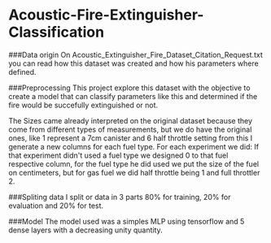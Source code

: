 # Acoustic-Fire-Extinguisher-Classification

###Data origin
On Acoustic_Extinguisher_Fire_Dataset_Citation_Request.txt you can read how this dataset was created and how his parameters where defined.

###Preprocessing
This project explore this dataset with the objective to create a model that can classify parameters like this and determined if the fire would be succefully extinguished or not. 

The Sizes came already interpreted on the original dataset because they come from different types of measurements, but we do have the original ones, like 1 represent a 7cm canister and 6 half throttle setting from this I generate a new columns for each fuel type. For each experiment we did: If that experiment didn't used a fuel type we designed 0 to that fuel respective column, for the fuel type he did used we put the size of the fuel on centimeters, but for gas fuel we did half throttle being 1 and full throttler 2.

###Spliting data
I split or data in 3 parts 80% for training, 20% for evaluation and 20% for test.

###Model
The model used was a simples MLP using tensorflow and 5 dense layers with a decreasing unity quantity.
